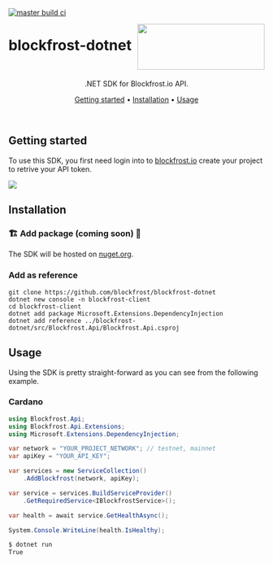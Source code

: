[![master build ci](https://github.com/tweakch/blockfrost-dotnet/actions/workflows/dotnet.yml/badge.svg?branch=master)](https://github.com/tweakch/blockfrost-dotnet/actions/workflows/dotnet.yml)

<img src="https://blockfrost.io/images/logo.svg" width="250" align="right" height="90">

# blockfrost-dotnet

<br/>

<p align="center">.NET SDK for Blockfrost.io API.</p>
<p align="center">
  <a href="#getting-started">Getting started</a> •
  <a href="#installation">Installation</a> •
  <a href="#usage">Usage</a>
</p>
<br>

## Getting started

To use this SDK, you first need login into to [blockfrost.io](https://blockfrost.io) create your project to retrive your API token.

<img src="https://i.imgur.com/smY12ro.png">

<br/>

## Installation

### 🏗️ Add package (coming soon) 🚧

The SDK will be hosted on [nuget.org](https://www.nuget.org/).

<!-- 
The SDK is hosted on [nuget.org](https://www.nuget.org/packages/Blockfrost.Api), so you can directly import it using your favorite package manager.

```console
$ dotnet new console -n blockfrost-client
$ cd blockfrost-client
$ dotnet add package Blockfrost.Api --prerelease
```

<br/>
-->

### Add as reference

```console
git clone https://github.com/blockfrost/blockfrost-dotnet
dotnet new console -n blockfrost-client
cd blockfrost-client
dotnet add package Microsoft.Extensions.DependencyInjection
dotnet add reference ../blockfrost-dotnet/src/Blockfrost.Api/Blockfrost.Api.csproj
```

## Usage

Using the SDK is pretty straight-forward as you can see from the following example.

### Cardano

```cs
using Blockfrost.Api;
using Blockfrost.Api.Extensions;
using Microsoft.Extensions.DependencyInjection;

var network = "YOUR_PROJECT_NETWORK"; // testnet, mainnet
var apiKey = "YOUR_API_KEY";

var services = new ServiceCollection()
    .AddBlockfrost(network, apiKey);

var service = services.BuildServiceProvider()
    .GetRequiredService<IBlockfrostService>();

var health = await service.GetHealthAsync();

System.Console.WriteLine(health.IsHealthy);
```

```sh
$ dotnet run
True
```

<!--

### IPFS

```cs
// TODO
```

For a more detailed list of possibilities, [check out the wiki](https://github.com/blockfrost/blockfrost-dotnet/wiki).

-->